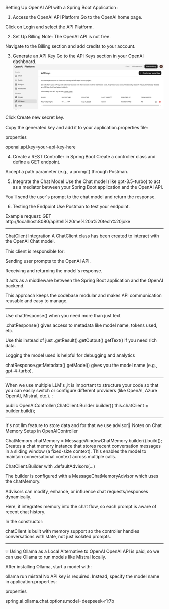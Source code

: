 Setting Up OpenAI API with a Spring Boot Application :
1. Access the OpenAI API Platform
   Go to the OpenAI home page.

Click on Login and select the API Platform.

2. Set Up Billing
   Note: The OpenAI API is not free.

Navigate to the Billing section and add credits to your account.

3. Generate an API Key
   Go to the API Keys section in your OpenAI dashboard.
![img.png](img.png)

Click Create new secret key.

Copy the generated key and add it to your application.properties file:

properties

openai.api.key=your-api-key-here

4. Create a REST Controller in Spring Boot
   Create a controller class and define a GET endpoint.

Accept a path parameter (e.g., a prompt) through Postman.

5. Integrate the Chat Model
   Use the Chat model (like gpt-3.5-turbo) to act as a mediator between your Spring Boot application and the OpenAI API.

You’ll send the user's prompt to the chat model and return the response.

6. Testing the Endpoint
   Use Postman to test your endpoint.

Example request:
GET http://localhost:8080/api/tell%20me%20a%20tech%20joke


----------------

ChatClient Integration
A ChatClient class has been created to interact with the OpenAI Chat model.

This client is responsible for:

Sending user prompts to the OpenAI API.

Receiving and returning the model's response.

It acts as a middleware between the Spring Boot application and the OpenAI backend.

This approach keeps the codebase modular and makes API communication reusable and easy to manage.

--------------
Use chatResponse() when you need more than just text

.chatResponse() gives access to metadata like model name, tokens used, etc.

Use this instead of just .getResult().getOutput().getText() if you need rich data.

Logging the model used is helpful for debugging and analytics

chatResponse.getMetadata().getModel() gives you the model name (e.g., gpt-4-turbo).

------------------

When we use multiple LLM's ,it is important to structure your code so that you can easily switch or configure different providers (like OpenAI, Azure OpenAI, Mistral, etc.). :

public OpenAIController(ChatClient.Builder builder){
this.chatClient = builder.build();

--------------

It's not llm feature to store data and for that we use advisor📝 Notes on Chat Memory Setup in OpenAIController


ChatMemory chatMemory = MessageWindowChatMemory.builder().build();
Creates a chat memory instance that stores recent conversation messages in a sliding window (a fixed-size context).
This enables the model to maintain conversational context across multiple calls.

ChatClient.Builder with .defaultAdvisors(...)

The builder is configured with a MessageChatMemoryAdvisor which uses the chatMemory.

Advisors can modify, enhance, or influence chat requests/responses dynamically.

Here, it integrates memory into the chat flow, so each prompt is aware of recent chat history.

In the constructor:

chatClient is built with memory support so the controller handles conversations with state, not just isolated prompts.

-------------

💡 Using Ollama as a Local Alternative to OpenAI
OpenAI API is paid, so we can use Ollama to run models like Mistral locally.

After installing Ollama, start a model with:

ollama run mistral
No API key is required. Instead, specify the model name in application.properties:

properties

spring.ai.ollama.chat.options.model=deepseek-r1:7b




